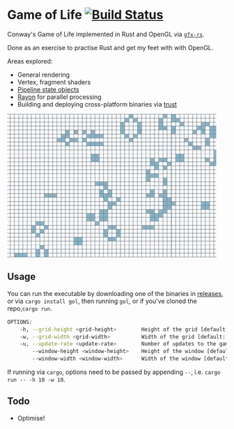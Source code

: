 # Game of Life [![Build Status](https://travis-ci.org/lloydmeta/gol-rs.svg?branch=master)](https://travis-ci.org/lloydmeta/gol-rs)

Conway's Game of Life implemented in Rust and OpenGL via [`gfx-rs`](https://github.com/gfx-rs).

Done as an exercise to practise Rust and get my feet with with OpenGL.

Areas explored:
  * General rendering
  * Vertex, fragment shaders
  * [Pipeline state objects](https://gfx-rs.github.io/2016/01/22/pso.html)
  * [Rayon](https://github.com/nikomatsakis/rayon) for parallel processing
  * Building and deploying cross-platform binaries via [trust](https://github.com/japaric/trust)

![gol running](gol.gif)

## Usage

You can run the executable by downloading one of the binaries in [releases](https://github.com/lloydmeta/gol-rs/releases), or
via `cargo install gol`, then running `gol`, or if you've cloned the repo,`cargo run`.

```bash
OPTIONS:
    -h, --grid-height <grid-height>        Height of the grid [default: 80]
    -w, --grid-width <grid-width>          Width of the grid [default: 100]
    -u, --update-rate <update-rate>        Number of updates to the game board per second [default: 30]
        --window-height <window-height>    Height of the window [default: 768]
        --window-width <window-width>      Width of the window [default: 1024]
```

If running via `cargo`, options need to be passed by appending `--`, i.e. `cargo run -- -h 10 -w 10`.

## Todo

  * Optimise!